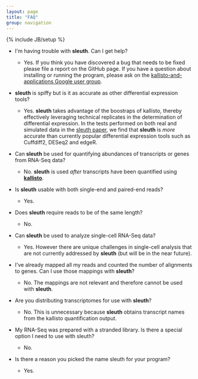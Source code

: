 ```yaml
---
layout: page
title: "FAQ"
group: navigation
---
```


{% include JB/setup %}

- I'm having trouble with __sleuth__. Can I get help?
  - Yes. If you think you have discovered a bug that needs to be fixed please
    file a report on the GitHub page. If you have a question about installing
    or running the program, please ask on the [kallisto-and-applications Google user group](https://groups.google.com/forum/#!forum/kallisto-and-applications).

- __sleuth__ is spiffy but is it as accurate as other differential expression tools?
  - Yes. __sleuth__ takes advantage of the boostraps of kallisto, thereby effectively leveraging technical replicates in the determination of differential expression. In the tests performed on both real and simulated data in the [sleuth paper](http://biorxiv.org/content/early/2016/06/10/058164), we find that __sleuth__ is _more_ accurate than currently popular differential expression tools such as Cuffdiff2, DESeq2 and edgeR.

- Can __sleuth__  be used for quantifying abundances of transcripts or genes from RNA-Seq data?
  - No. __sleuth__ is used _after_ transcripts have been quantified using [__kallisto__](http://pachterlab.github.io/kallisto/).

- Is __sleuth__ usable with both single-end and paired-end reads?
  - Yes.

- Does __sleuth__ require reads to be of the same length?
  - No.

- Can __sleuth__ be used to analyze single-cell RNA-Seq data?
  - Yes. However there are unique challenges in single-cell analysis that are not currently addressed by __sleuth__ (but will be in the near future).

- I've already mapped all my reads and counted the number of alignments to genes. Can I use those mappings with __sleuth__?
  - No. The mappings are not relevant and therefore cannot be used with __sleuth__.


- Are you distributing transcriptomes for use with __sleuth__?
  - No. This is unnecessary because __sleuth__ obtains transcript names from the kallisto quantification output. 

- My RNA-Seq was prepared with a stranded library. Is there a special option I need to use with sleuth?
  - No.

- Is there a reason you picked the name sleuth for your program?
  - Yes.
